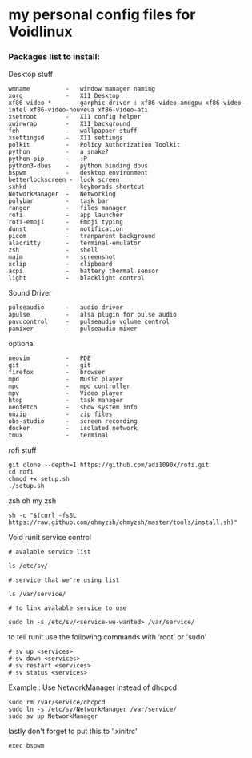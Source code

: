 # my personal config files for Voidlinux
### Packages list to install:

Desktop stuff
`````
wmname          -   window manager naming
xorg            -   X11 Desktop
xf86-video-*    -   garphic-driver : xf86-video-amdgpu xf86-video-intel xf86-video-nouveua xf86-video-ati
xsetroot        -   X11 config helper
xwinwrap        -   X11 background
feh             -   wallpapaer stuff
xsettingsd      -   X11 settings
polkit          -   Policy Authorization Toolkit
python          -   a snake?
python-pip      -   :P
python3-dbus    -   python binding dbus
bspwm           -   desktop environment
betterlockscreen -  lock screen
sxhkd           -   keyborads shortcut
NetworkManager  -   Networking
polybar         -   task bar
ranger          -   files manager
rofi            -   app launcher
rofi-emoji      -   Emoji typing
dunst           -   notification
picom           -   tranparent background
alacritty       -   terminal-emulator
zsh             -   shell
maim            -   screenshot
xclip           -   clipboard 
acpi            -   battery thermal sensor 
light           -   blacklight control
`````

Sound Driver
`````
pulseaudio      -   audio driver
apulse          -   alsa plugin for pulse audio
pavucontrol     -   pulseaudio volume control
pamixer         -   pulseaudio mixer
`````

optional
`````
neovim          -   PDE
git             -   git
firefox         -   browser
mpd             -   Music player
mpc             -   mpd controller
mpv             -   Video player
htop            -   task manager
neofetch        -   show system info
unzip           -   zip files
obs-studio      -   screen recording
docker          -   isolated network
tmux            -   terminal 
`````

rofi stuff
`````
git clone --depth=1 https://github.com/adi1090x/rofi.git
cd rofi
chmod +x setup.sh
./setup.sh
`````

zsh oh my zsh
`````
sh -c "$(curl -fsSL https://raw.github.com/ohmyzsh/ohmyzsh/master/tools/install.sh)"
`````

Void runit service control
`````
# avalable service list

ls /etc/sv/
`````
`````
# service that we're using list

ls /var/service/
`````
`````
# to link avalable service to use

sudo ln -s /etc/sv/<service-we-wanted> /var/service/
`````

to tell runit use the following commands with 'root' or 'sudo'
`````
# sv up <services>
# sv down <services>
# sv restart <services>
# sv status <services>
`````

Example : Use NetworkManager instead of dhcpcd
`````
sudo rm /var/service/dhcpcd
sudo ln -s /etc/sv/NetworkManager /var/service/
sudo sv up NetworkManager
`````

lastly don't forget to put this to '.xinitrc'
`````
exec bspwm
`````
